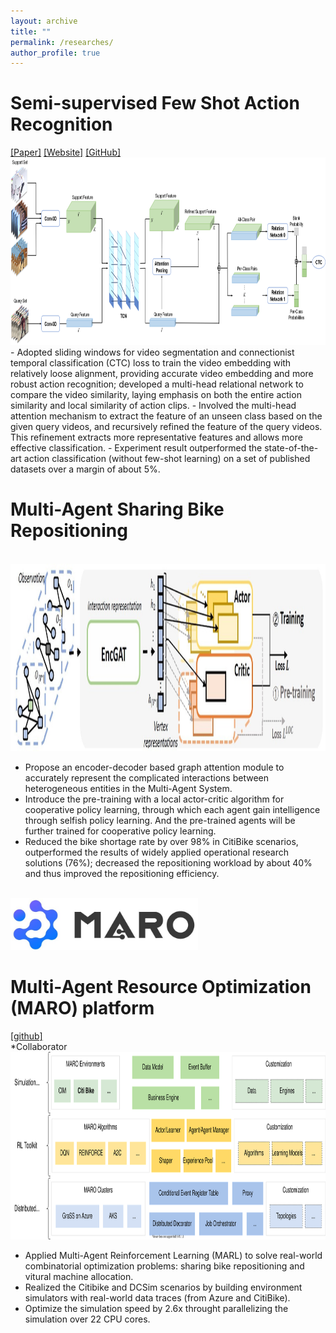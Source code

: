 ```yaml
---
layout: archive
title: ""
permalink: /researches/
author_profile: true
---
```


Semi-supervised Few Shot Action Recognition
======
<span class="links">
  <a href="https://arxiv.org/abs/2011.08410">[Paper]</a>
  <a href="https://xniac.github.io/home/fsaa" target="_blank">[Website]</a>
  <a href="https://github.com/xniac/Few-shot-action-recognition">[GitHub]</a>
  </span>
<br><img src = "\images\FS_Architecture.png"
    alt = "FS Architecture"
    height = "300" a=""
    />
- Adopted sliding windows for video segmentation and connectionist temporal classification (CTC) loss to train the video embedding with relatively loose alignment, providing accurate video embedding and more robust action recognition; developed a multi-head relational network to compare the video similarity, laying emphasis on both the entire action similarity and local similarity of action clips.
-	Involved the multi-head attention mechanism to extract the feature of an unseen class based on the given query videos, and recursively refined the feature of the query videos. This refinement extracts more representative features and allows more effective classification.
- Experiment result outperformed the state-of-the-art action classification (without few-shot learning) on a set of published datasets over a margin of about 5%.

Multi-Agent Sharing Bike Repositioning
======
<br><img src = "\images\EncGat_Architecture.jpg"
    alt = "EncGat Architecture"
    height = "300" a=""
    />
- Propose an encoder-decoder based graph attention module to accurately represent the complicated interactions between heterogeneous entities in the Multi-Agent System.
- Introduce the pre-training with a local actor-critic algorithm for cooperative policy learning, through which each agent gain intelligence through selfish policy learning. And the pre-trained agents will be further trained for cooperative policy learning.
- Reduced the bike shortage rate by over 98% in CitiBike scenarios, outperformed the results of widely applied operational research solutions (76%); decreased the repositioning workload by about 40% and thus improved the repositioning efficiency.

<br><img src = "\images\marologo.jpg"
    alt = "Maro Logo"
    width = "300" a=""
    /><br>

Multi-Agent Resource Optimization (MARO) platform
======
[\[github\]](https://github.com/microsoft/maro)<br>
*Collaborator
<br><img src = "\images\maro_overview.svg"
    alt = "MARO Overview"
    height = "300" a=""
    />

- Applied Multi-Agent Reinforcement Learning (MARL) to solve real-world combinatorial optimization problems: sharing bike repositioning and vitural machine allocation.
- Realized the Citibike and DCSim scenarios by building environment simulators with real-world data traces (from Azure and CitiBike).
- Optimize the simulation speed by 2.6x throught parallelizing the simulation over 22 CPU cores.